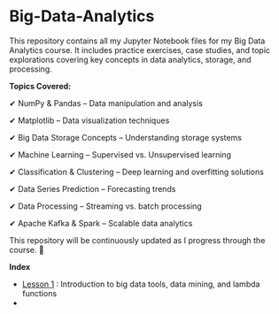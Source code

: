 # Big-Data-Analytics
This repository contains all my Jupyter Notebook files for my Big Data Analytics course. It includes practice exercises, case studies, and topic explorations covering key concepts in data analytics, storage, and processing.

**Topics Covered:**

✔ NumPy & Pandas – Data manipulation and analysis

✔ Matplotlib – Data visualization techniques

✔ Big Data Storage Concepts – Understanding storage systems

✔ Machine Learning – Supervised vs. Unsupervised learning

✔ Classification & Clustering – Deep learning and overfitting solutions

✔ Data Series Prediction – Forecasting trends

✔ Data Processing – Streaming vs. batch processing

✔ Apache Kafka & Spark – Scalable data analytics


This repository will be continuously updated as I progress through the course. 🚀


**Index**

- [Lesson 1](https://github.com/laurenrigante/Big-Data-Analytics/tree/main/LESSON%201) : Introduction to big data tools, data mining, and lambda functions
- 
